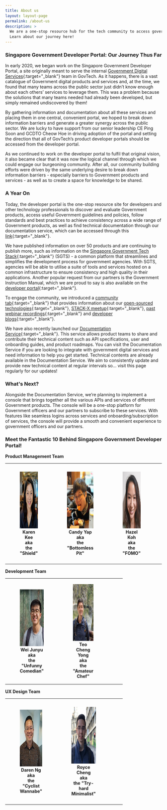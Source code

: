 ```yaml
--- 
title: About us
layout: layout-page
permalink: /about-us
description: >
  We are a one-stop resource hub for the tech community to access government products, guidelines, policies, and documentation services. 
  Learn about our journey here! 
---
```


### Singapore Government Developer Portal: Our Journey Thus Far

In early 2020, we began work on the Singapore Government Developer Portal, a site originally meant to serve the internal 
[Government Digital Services](https://hive.tech.gov.sg){:target="_blank"} team in GovTech. As it happens, there is a vast catalogue of Government digital 
products and services and, at the time, we found that many teams across the public sector just didn’t know enough about each others’ services to leverage them. 
This was a problem because the solutions that many teams needed had already been developed, but simply remained undiscovered by them!

By gathering information and documentation about all these services and placing them in one central, convenient portal, we hoped to break down information 
barriers and generate a greater synergy across the public sector. We are lucky to have support from our senior leadership CE Ping Soon and 
GCDTO Cheow Hoe in driving adoption of the portal and setting the direction that all of GovTech’s product developer portals should be accessed from the 
developer portal.

As we continued to work on the developer portal to fulfil that original vision, it also became clear that it was now the logical channel through which we 
could engage our burgeoning community. After all, our community building efforts were driven by the same underlying desire to break down information 
barriers - especially barriers to Government products and services - as well as to create a space for knowledge to be shared.

### A Year On

Today, the developer portal is the one-stop resource site for developers and other technology professionals to discover and evaluate Government products, access useful Government guidelines and policies, follow standards and best practices to achieve consistency across a wide range of Government products, as well as find technical documentation through our documentation service, which can be accessed through this [link](https://docs.developer.gov.sg){:target="_blank"}.

We have published information on over 50 products and are continuing to publish more, such as information on the 
[Singapore Government Tech Stack](/singapore-government-tech-stack/overview/){:target="_blank"} (SGTS) - a common platform that streamlines and simplifies the development process for government agencies. With SGTS, agencies will be able to utilise a suite of tools and services hosted on a common infrastructure to ensure consistency and high quality in their applications. Another popular request from our partners is the Government Instruction Manual, which we are proud to say is also available on the [developer portal](/guidelines/standards-and-best-practices/im8){:target="_blank"}.

To engage the community, we introduced a [community tab](/communities){:target="_blank"} that provides information about our 
[open-sourced technologies](/communities/open-source-technologies){:target="_blank"}, [STACK-X meetup](/communities/stack-x-meetups/overview.html){:target="_blank"}, [past webinar recordings](/communities/stack-x-meetups/past-webinars/){:target="_blank"} and [developer blogs](/communities/developer-blogs/){:target="_blank"}.

We have also recently launched our [Documentation Service](https://docs.developer.gov.sg){:target="_blank"}. This service allows product teams to share and contribute their technical content such as API specifications, user and onboarding guides, and product roadmaps. You can visit the Documentation Service if you are looking to integrate with government digital services and need information to help you get started. Technical contents are already available in the Documentation Service. We aim to consistently update and provide new technical content at regular intervals so... visit this page regularly for our updates!

### What's Next?

Alongside the Documentation Service, we’re planning to implement a console that brings together all the various APIs and services of different Government products. The console will be a one-stop platform for Government officers and our partners to subscribe to these services. With features like seamless logins across services and onboarding/subscription of services, the console will provide a smooth and convenient experience to government officers and our partners.

### Meet the Fantastic 10 Behind Singapore Government Developer Portal!

**Product Management Team**

<table style="width:100%">
  <tr>
    <th>
      <figure style="text-align: center">
        <img src="/assets/img/aboutus-karen.png" width="140px" height="182px" />
        <figcaption>Karen Kee<br>aka<br>the "Shield"</figcaption>
      </figure>
    </th>
    <th>
      <figure style="text-align: center">
        <img src="/assets/img/aboutus-candy.png" width="140px" height="182px" />
        <figcaption>Candy Yap<br>aka<br>the "Bottomless Pit"</figcaption>
      </figure>
    </th>
    <th>
      <figure style="text-align: center">
        <img src="/assets/img/aboutus-hazel.png" width="140px" height="182px" />
        <figcaption>Hazel Koh<br>aka<br>the "FOMO"</figcaption>
      </figure>
    </th>
    <th>
      <figure style="text-align: center">
        <img src="/assets/img/aboutus-rachel.png" width="140px" height="182px" />
        <figcaption>Rachel Woo<br>aka<br>the "BBT Addict"</figcaption>
      </figure>
    </th>
  </tr>
</table>

**Development Team**

<table style="width:75%">
  <tr>
    <th>
      <figure style="text-align: center">
        <img src="/assets/img/aboutus-junyu.png" width="140px" height="182px" />
        <figcaption>Wei Junyu<br>aka<br>the "Unfunny Comedian"</figcaption>
      </figure>
    </th>
    <th>
      <figure style="text-align: center">
        <img src="/assets/img/aboutus-chengyong.png" width="140px" height="182px" />
        <figcaption>Teo Cheng Yong<br>aka<br>the "Amateur Chef"</figcaption>
      </figure>
    </th>
    <th>
      <figure style="text-align: center">
        <img src="/assets/img/aboutus-kunsheng.png" width="140px" height="182px" />
        <figcaption>Tan Kun Sheng<br>aka<br>the "Bathroom Vocalist"</figcaption>
      </figure>
    </th>
  </tr>
</table>

**UX Design Team**

<table style="width:75%">
  <tr>
    <th>
      <figure style="text-align: center">
        <img src="/assets/img/aboutus-daren.png" width="140px" height="182px" />
        <figcaption>Daren Ng<br>aka<br>the "Cyclist Wannabe"</figcaption>
      </figure>
    </th>
    <th>
      <figure style="text-align: center">
        <img src="/assets/img/aboutus-royce.png" width="145px" height="182px" />
        <figcaption>Royce Cheng<br>aka<br>the "Try-hard Minimalist"</figcaption>
      </figure>
    </th>
    <th>
      <figure style="text-align: center">
        <img src="/assets/img/aboutus-zikai.png" width="140px" height="182px" />
        <figcaption>Ong Zi Kai<br>aka<br>the "First-time Adult"</figcaption>
      </figure>
    </th>
  </tr>
</table>
